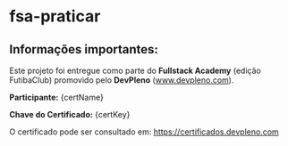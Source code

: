 # fsa-praticar

## Informações importantes:

Este projeto foi entregue como parte do **Fullstack Academy** (edição FutibaClub) promovido pelo **DevPleno** (www.devpleno.com).

**Participante:** {certName}

**Chave do Certificado:** {certKey}

O certificado pode ser consultado em: https://certificados.devpleno.com

